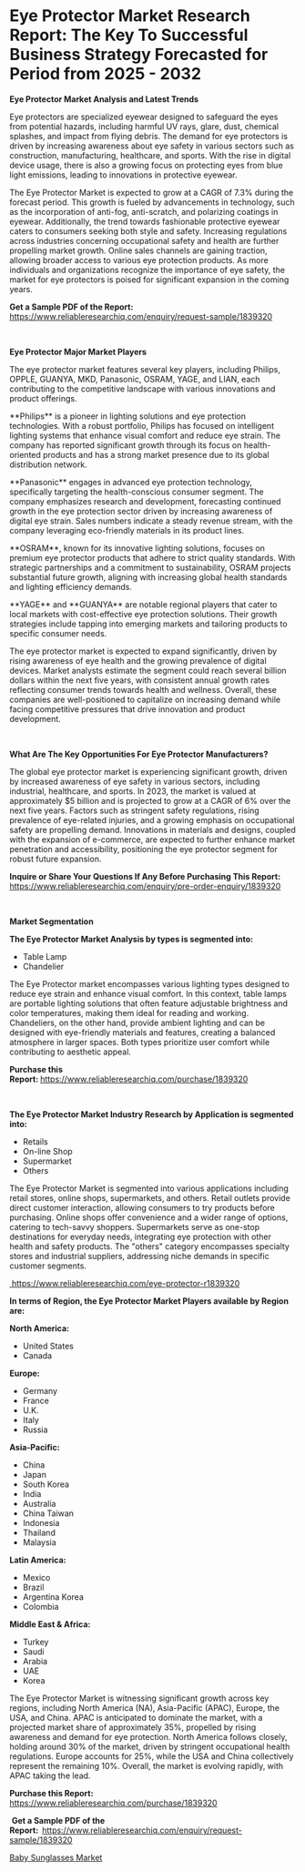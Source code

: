 <p><h1>Eye Protector Market Research Report: The Key To Successful Business Strategy Forecasted for Period from 2025 - 2032</h1></p><p><strong>Eye Protector Market Analysis and Latest Trends</strong></p>
<p><p>Eye protectors are specialized eyewear designed to safeguard the eyes from potential hazards, including harmful UV rays, glare, dust, chemical splashes, and impact from flying debris. The demand for eye protectors is driven by increasing awareness about eye safety in various sectors such as construction, manufacturing, healthcare, and sports. With the rise in digital device usage, there is also a growing focus on protecting eyes from blue light emissions, leading to innovations in protective eyewear.</p><p>The Eye Protector Market is expected to grow at a CAGR of 7.3% during the forecast period. This growth is fueled by advancements in technology, such as the incorporation of anti-fog, anti-scratch, and polarizing coatings in eyewear. Additionally, the trend towards fashionable protective eyewear caters to consumers seeking both style and safety. Increasing regulations across industries concerning occupational safety and health are further propelling market growth. Online sales channels are gaining traction, allowing broader access to various eye protection products. As more individuals and organizations recognize the importance of eye safety, the market for eye protectors is poised for significant expansion in the coming years.</p></p>
<p><strong>Get a Sample PDF of the Report:&nbsp;</strong> <a href="https://www.reliableresearchiq.com/enquiry/request-sample/1839320?utm_campaign=2245&utm_medium=2&utm_source=Github&utm_content=ia&utm_term=07022025&utm_id=eye-protector">https://www.reliableresearchiq.com/enquiry/request-sample/1839320</a></p>
<p>&nbsp;</p>
<p><strong>Eye Protector Major Market Players</strong></p>
<p><p>The eye protector market features several key players, including Philips, OPPLE, GUANYA, MKD, Panasonic, OSRAM, YAGE, and LIAN, each contributing to the competitive landscape with various innovations and product offerings.</p><p>**Philips** is a pioneer in lighting solutions and eye protection technologies. With a robust portfolio, Philips has focused on intelligent lighting systems that enhance visual comfort and reduce eye strain. The company has reported significant growth through its focus on health-oriented products and has a strong market presence due to its global distribution network.</p><p>**Panasonic** engages in advanced eye protection technology, specifically targeting the health-conscious consumer segment. The company emphasizes research and development, forecasting continued growth in the eye protection sector driven by increasing awareness of digital eye strain. Sales numbers indicate a steady revenue stream, with the company leveraging eco-friendly materials in its product lines.</p><p>**OSRAM**, known for its innovative lighting solutions, focuses on premium eye protector products that adhere to strict quality standards. With strategic partnerships and a commitment to sustainability, OSRAM projects substantial future growth, aligning with increasing global health standards and lighting efficiency demands.</p><p>**YAGE** and **GUANYA** are notable regional players that cater to local markets with cost-effective eye protection solutions. Their growth strategies include tapping into emerging markets and tailoring products to specific consumer needs.</p><p>The eye protector market is expected to expand significantly, driven by rising awareness of eye health and the growing prevalence of digital devices. Market analysts estimate the segment could reach several billion dollars within the next five years, with consistent annual growth rates reflecting consumer trends towards health and wellness. Overall, these companies are well-positioned to capitalize on increasing demand while facing competitive pressures that drive innovation and product development.</p></p>
<p>&nbsp;</p>
<p><strong>What Are The Key Opportunities For Eye Protector Manufacturers?</strong></p>
<p><p>The global eye protector market is experiencing significant growth, driven by increased awareness of eye safety in various sectors, including industrial, healthcare, and sports. In 2023, the market is valued at approximately $5 billion and is projected to grow at a CAGR of 6% over the next five years. Factors such as stringent safety regulations, rising prevalence of eye-related injuries, and a growing emphasis on occupational safety are propelling demand. Innovations in materials and designs, coupled with the expansion of e-commerce, are expected to further enhance market penetration and accessibility, positioning the eye protector segment for robust future expansion.</p></p>
<p><strong>Inquire or Share Your Questions If Any Before Purchasing This Report:</strong> <a href="https://www.reliableresearchiq.com/enquiry/pre-order-enquiry/1839320?utm_campaign=2245&utm_medium=2&utm_source=Github&utm_content=ia&utm_term=07022025&utm_id=eye-protector">https://www.reliableresearchiq.com/enquiry/pre-order-enquiry/1839320</a></p>
<p>&nbsp;</p>
<p><strong>Market Segmentation</strong></p>
<p><strong>The Eye Protector Market Analysis by types is segmented into:</strong></p>
<p><ul><li>Table Lamp</li><li>Chandelier</li></ul></p>
<p><p>The Eye Protector market encompasses various lighting types designed to reduce eye strain and enhance visual comfort. In this context, table lamps are portable lighting solutions that often feature adjustable brightness and color temperatures, making them ideal for reading and working. Chandeliers, on the other hand, provide ambient lighting and can be designed with eye-friendly materials and features, creating a balanced atmosphere in larger spaces. Both types prioritize user comfort while contributing to aesthetic appeal.</p></p>
<p><strong>Purchase this Report:&nbsp;</strong><a href="https://www.reliableresearchiq.com/purchase/1839320?utm_campaign=2245&utm_medium=2&utm_source=Github&utm_content=ia&utm_term=07022025&utm_id=eye-protector">https://www.reliableresearchiq.com/purchase/1839320</a></p>
<p>&nbsp;</p>
<p><strong>The Eye Protector Market Industry Research by Application is segmented into:</strong></p>
<p><ul><li>Retails</li><li>On-line Shop</li><li>Supermarket</li><li>Others</li></ul></p>
<p><p>The Eye Protector Market is segmented into various applications including retail stores, online shops, supermarkets, and others. Retail outlets provide direct customer interaction, allowing consumers to try products before purchasing. Online shops offer convenience and a wider range of options, catering to tech-savvy shoppers. Supermarkets serve as one-stop destinations for everyday needs, integrating eye protection with other health and safety products. The "others" category encompasses specialty stores and industrial suppliers, addressing niche demands in specific customer segments.</p></p>
<p><a href="https://www.reliableresearchiq.com/eye-protector-r1839320?utm_campaign=2245&utm_medium=2&utm_source=Github&utm_content=ia&utm_term=07022025&utm_id=eye-protector">&nbsp;https://www.reliableresearchiq.com/eye-protector-r1839320</a></p>
<p><strong>In terms of Region, the Eye Protector Market Players available by Region are:</strong></p>
<p>
    <p> <strong> North America: </strong>
        <ul>
            <li>United States</li>
            <li>Canada</li>
        </ul>
        </p> 
    <p> <strong> Europe: </strong>
        <ul>
            <li>Germany</li>
            <li>France</li>
            <li>U.K.</li>
            <li>Italy</li>
            <li>Russia</li>
        </ul>
        </p> 
    <p> <strong> Asia-Pacific: </strong>
        <ul>
            <li>China</li>
            <li>Japan</li>
            <li>South Korea</li>
            <li>India</li>
            <li>Australia</li>
            <li>China Taiwan</li>
            <li>Indonesia</li>
            <li>Thailand</li>
            <li>Malaysia</li>
        </ul>
        </p> 
    <p> <strong> Latin America: </strong>
        <ul>
            <li>Mexico</li>
            <li>Brazil</li>
            <li>Argentina Korea</li>
            <li>Colombia</li>
        </ul>
        </p> 
    <p> <strong> Middle East & Africa: </strong>
        <ul>
            <li>Turkey</li>
            <li>Saudi</li>
            <li>Arabia</li>
            <li>UAE</li>
            <li>Korea</li>
        </ul>
    </p>
    </p>
<p><p>The Eye Protector Market is witnessing significant growth across key regions, including North America (NA), Asia-Pacific (APAC), Europe, the USA, and China. APAC is anticipated to dominate the market, with a projected market share of approximately 35%, propelled by rising awareness and demand for eye protection. North America follows closely, holding around 30% of the market, driven by stringent occupational health regulations. Europe accounts for 25%, while the USA and China collectively represent the remaining 10%. Overall, the market is evolving rapidly, with APAC taking the lead.</p></p>
<p><strong>Purchase this Report: </strong><a href="https://www.reliableresearchiq.com/purchase/1839320?utm_campaign=2245&utm_medium=2&utm_source=Github&utm_content=ia&utm_term=07022025&utm_id=eye-protector">https://www.reliableresearchiq.com/purchase/1839320</a></p>
<p>&nbsp;<strong>Get a Sample PDF of the Report:&nbsp;&nbsp;</strong><a href="https://www.reliableresearchiq.com/enquiry/request-sample/1839320?utm_campaign=2245&utm_medium=2&utm_source=Github&utm_content=ia&utm_term=07022025&utm_id=eye-protector">https://www.reliableresearchiq.com/enquiry/request-sample/1839320</a></p>
<p><strong></strong></p>
<p><p><a href="https://github.com/rileymgdorcas/Market-Research-Report-List-1/blob/main/baby-sunglasses-market.md?utm_campaign=2245&utm_medium=2&utm_source=Github&utm_content=ia&utm_term=07022025&utm_id=eye-protector">Baby Sunglasses Market</a></p></p>